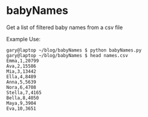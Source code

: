 # babyNames
Get a list of filtered baby names from a csv file

Example Use:
```
gary@laptop ~/blog/babyNames $ python babyNames.py 
gary@laptop ~/blog/babyNames $ head names.csv 
Emma,1,20799
Ava,2,15586
Mia,3,13442
Ella,4,8489
Anna,5,5639
Nora,6,4708
Stella,7,4165
Bella,8,4050
Maya,9,3904
Eva,10,3651
```
